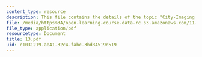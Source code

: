 ```yaml
---
content_type: resource
description: This file contains the details of the topic "City-Imaging After Lynch".
file: /media/https%3A/open-learning-course-data-rc.s3.amazonaws.com/11-947-imaging-the-city-the-place-of-media-in-city-design-and-development-fall-1998/c1031219ae4132c4fabc3bd84519d519_13.pdf
file_type: application/pdf
resourcetype: Document
title: 13.pdf
uid: c1031219-ae41-32c4-fabc-3bd84519d519
---
```


